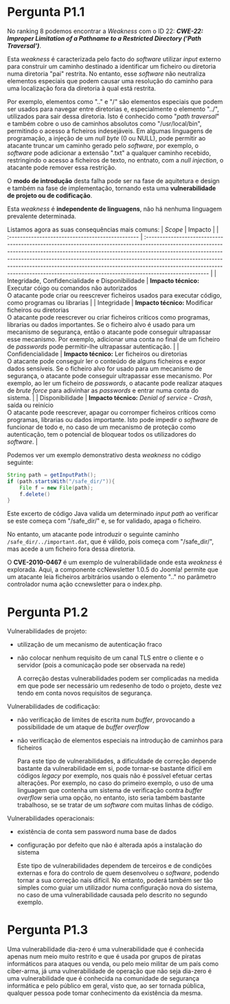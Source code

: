 # Pergunta P1.1

No ranking 8 podemos encontrar a *Weakness* com o ID 22: ***CWE-22: Improper Limitation of a Pathname to a Restricted Directory ('Path Traversal')***.

Esta *weakness* é caracterizada pelo facto do *software* utilizar *input* externo para construir um caminho destinado a identificar um ficheiro ou diretoria numa diretoria "pai" restrita. No entanto, esse *software* não neutraliza elementos especiais que podem causar uma resolução do caminho para uma localização fora da diretoria à qual está restrita.

Por exemplo, elementos como ".." e "/" são elementos especiais que podem ser usados para navegar entre diretorias e, especialmente o elemento "../", utilizados para sair dessa diretoria. Isto é conhecido como "*path traversal*" e também cobre o uso de caminhos absolutos como "/usr/local/bin", permitindo o acesso a ficheiros indesejáveis. Em algumas linguagens de programação, a injeção de um *null byte* (0 ou NULL), pode permitir ao atacante truncar um caminho gerado pelo *software*, por exemplo, o *software* pode adicionar a extensão ".txt" a qualquer caminho recebido, restringindo o acesso a ficheiros de texto, no entnato, com a *null injection*, o atacante pode remover essa restrição.

O **modo de introdução** desta falha pode ser na fase de aquitetura e design e também na fase de implementação, tornando esta uma **vulnerabilidade de projeto ou de codificação**.

Esta *weakness* é **independente de linguagens**, não há nenhuma linguagem prevalente determinada.

Listamos agora as suas consequências mais comuns:
| *Scope*                                          | Impacto                                                                                                                                                                                                                                                                                                                                                                                                                        |
| :----------------------------------------------- | :----------------------------------------------------------------------------------------------------------------------------------------------------------------------------------------------------------------------------------------------------------------------------------------------------------------------------------------------------------------------------------------------------------------------------- |
| Integridade, Confidencialidade e Disponibilidade | **Impacto técnico:** Executar cóigo ou comandos não autorizados <br> O atacante pode criar ou reescrever ficheiros usados para executar código, como programas ou librarias                                                                                                                                                                                                                                                    |
| Integridade                                      | **Impacto técnico:** Modificar ficheiros ou diretorias <br> O atacante pode reescrever ou criar ficheiros criticos como programas, librarias ou dados importantes. Se o ficheiro alvo é usado para um mecanismo de segurança, então o atacante pode conseguir ultrapassar esse mecanismo. Por exemplo, adicionar uma conta no final de um ficheiro de *passwords* pode permitir-lhe ultrapassar autenticação.                  |
| Confidencialidade                                | **Impacto técnico:** Ler ficheiros ou diretorias <br> O atacante pode conseguir ler o conteúdo de alguns ficheiros e expor dados sensíveis. Se o ficheiro alvo for usado para um mecanismo de segurança, o atacante pode conseguir ultrapassar esse mecanismo. Por exemplo, ao ler um ficheiro de *passwords*, o atacante pode realizar ataques de *brute force* para adivinhar as *passwords* e entrar numa conta do sistema. |
| Disponibilidade                                  | **Impacto técnico:** *Denial of service* - *Crash*, saída ou reinício <br> O atacante pode reescrever, apagar ou corromper ficheiros críticos como programas, librarias ou dados importante. Isto pode impedir o *software* de funcionar de todo e, no caso de um mecanismo de proteção como autenticação, tem o potencial de bloquear todos os utilizadores do *software*.                                                    |


Podemos ver um exemplo demonstrativo desta *weakness* no código seguinte:
```Java
String path = getInputPath();
if (path.startsWith("/safe_dir/")){
    File f = new File(path);
    f.delete()
}
```
Este excerto de código Java valida um determinado *input path* ao verificar se este começa com "/safe_dir/" e, se for validado, apaga o ficheiro.

No entanto, um atacante pode introduzir o seguinte caminho `/safe_dir/../important.dat`, que é válido, pois começa com "/safe_dir/", mas acede a um ficheiro fora dessa diretoria.

O **CVE-2010-0467** é um exemplo de vulnerabilidade onde esta *weakness* é explorada. Aqui, a componente ccNewsletter 1.0.5 do Joomla! permite que um atacante leia ficheiros arbitrários usando o elemento ".." no parâmetro controlador numa ação ccnewsletter para o index.php.



# Pergunta P1.2

Vulnerabilidades de projeto:

+ utilização de um mecanismo de autenticação fraco
+ não colocar nenhum requisito de um canal TLS entre o cliente e o servidor (pois a comunicação pode ser observada na rede)
  
  A correção destas vulnerabilidades podem ser complicadas na medida em que pode ser necessário um redesenho de todo o projeto, deste vez tendo em conta novos requisitos de segurança.

Vulnerabilidades de codificação:

+ não verificação de limites de escrita num *buffer*, provocando a possibilidade de um ataque de *buffer overflow*
+ não verificação de elementos especiais na introdução de caminhos para ficheiros
  
  Para este tipo de vulnerabilidades, a dificuldade de correção depende bastante da vulnerabilidade em si, pode tornar-se bastante difícil em códigos *legacy* por exemplo, nos quais não é possível efetuar certas alterações. Por exemplo, no caso do primeiro exemplo, o uso de uma linguagem que contenha um sistema de verificação contra *buffer overflow* seria uma opção, no entanto, isto seria também bastante trabalhoso, se se tratar de um *software* com muitas linhas de código.


Vulnerabilidades operacionais:

+ existência de conta sem password numa base de dados
+ configuração por defeito que não é alterada após a instalação do sistema
  
  Este tipo de vulnerabilidades dependem de terceiros e de condições externas e fora do controlo de quem desenvolveu o *software*, podendo tornar a sua correção nais difícil. No entanto, poderá também ser tão simples como guiar um utilizador numa configuração nova do sistema, no caso de uma vulnerabilidade causada pelo descrito no segundo exemplo.



# Pergunta P1.3

Uma vulnerabilidade dia-zero é uma vulnerabilidade que é conhecida apenas num meio muito restrito e que é usada por grupos de piratas informáticos para ataques ou venda, ou pelo meio militar de um país como ciber-arma, já uma vulnerabilidade de operação que não seja dia-zero é uma vulnerabilidade que é conhecida na comunidade de segurança informática e pelo público em geral, visto que, ao ser tornada pública, qualquer pessoa pode tomar conhecimento da existência da mesma.